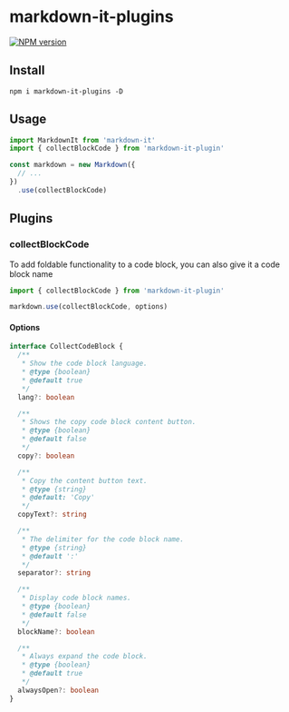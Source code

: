 # markdown-it-plugins

[![NPM version](https://img.shields.io/npm/v/markdown-it-plugins?color=a1b858&label=)](https://www.npmjs.com/package/markdown-it-plugins)

## Install

```shell
npm i markdown-it-plugins -D
```

## Usage
```js
import MarkdownIt from 'markdown-it'
import { collectBlockCode } from 'markdown-it-plugin'

const markdown = new Markdown({
  // ...
})
  .use(collectBlockCode)
```

## Plugins

### collectBlockCode
To add foldable functionality to a code block, you can also give it a code block name

```js
import { collectBlockCode } from 'markdown-it-plugin'

markdown.use(collectBlockCode, options)
```

#### Options

```ts
interface CollectCodeBlock {
  /**
   * Show the code block language.
   * @type {boolean}
   * @default true
   */
  lang?: boolean

  /**
   * Shows the copy code block content button.
   * @type {boolean}
   * @default false
   */
  copy?: boolean

  /**
   * Copy the content button text.
   * @type {string}
   * @default: 'Copy'
   */
  copyText?: string

  /**
   * The delimiter for the code block name.
   * @type {string}
   * @default ':'
   */
  separator?: string

  /**
   * Display code block names.
   * @type {boolean}
   * @default false
   */
  blockName?: boolean

  /**
   * Always expand the code block.
   * @type {boolean}
   * @default true
   */
  alwaysOpen?: boolean
}
```
